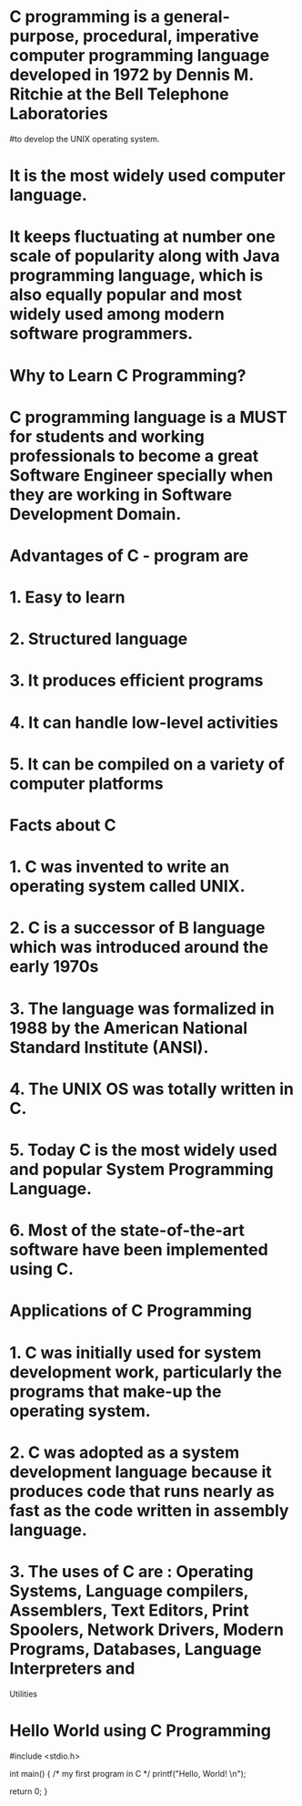 # C programming is a general-purpose, procedural, imperative computer programming language developed in 1972 by Dennis M. Ritchie at the Bell Telephone Laboratories 
#to develop the UNIX operating system. 
# It is the most widely used computer language.
# It keeps fluctuating at number one scale of popularity along with Java programming language, which is also equally popular and most widely used among modern software programmers.

# Why to Learn C Programming?
# C programming language is a MUST for students and working professionals to become a great Software Engineer specially when they are working in Software Development Domain.

# Advantages of C - program are
# 1. Easy to learn
# 2. Structured language
# 3. It produces efficient programs
# 4. It can handle low-level activities
# 5. It can be compiled on a variety of computer platforms

# Facts about C
# 1. C was invented to write an operating system called UNIX.
# 2. C is a successor of B language which was introduced around the early 1970s
# 3. The language was formalized in 1988 by the American National Standard Institute (ANSI).
# 4. The UNIX OS was totally written in C.
# 5. Today C is the most widely used and popular System Programming Language.
# 6. Most of the state-of-the-art software have been implemented using C.

# Applications of C Programming
# 1. C was initially used for system development work, particularly the programs that make-up the operating system. 
# 2. C was adopted as a system development language because it produces code that runs nearly as fast as the code written in assembly language.
# 3. The uses of C are : Operating Systems, Language compilers, Assemblers,  Text Editors, Print Spoolers, Network Drivers, Modern Programs, Databases, Language Interpreters and
Utilities



# Hello World using C Programming

#include <stdio.h>

int main() {
   /* my first program in C */
   printf("Hello, World! \n");
   
   return 0;
}

